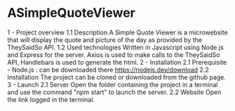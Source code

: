 # ASimpleQuoteViewer

1 - Project overview
	1.1 Description
		A Simple Quote Viewer is a microwebsite that will display the quote and picture of the day as provided by the TheySaidSo API.
	1.2 Used technologies
		Written in Javascript using Node.js and Express for the server. Axios is used to make calls to the TheySaidSo API, Handlebars is used to generate the html.
2 - Installation
	2.1 Prerequisite
		- Node.js : can be downloaded there https://nodejs.dev/download
	2.2 Installation
		The project can be cloned or downloaded from the github page.
3 - Launch
	2.1 Server
		Open the folder containing the project in a terminal and use the command "npm start" to launch the server.
	2.2 Website
		Open the link logged in the terminal. 
